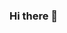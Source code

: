 ### Hi there 👋

<!--
**camila-hebling/camila-hebling** is a ✨ _special_ ✨ repository because its `README.md` (this file) appears on your GitHub profile.


WORK IN PROGRESS

More thinks about me: 
- 🔭 I’m currently working on product gestão-clientes, this product consist in a only one vision of the client of Centauro plataforms.
- 🌱 I’m currently learning about kotlin, Cloud!
- 👯 I’m looking to collaborate on any product, project and new developers! I work for a long time with Java! Spring boot and I could help with some problems
- 🤔 I’m looking for help with any you could teach! If you see somenthing I could do better call me!!
- 💬 Ask me about Springboot, Rest Applications, PL/Sql, Spring batch!
- 📫 How to reach me: 
      whatsApp: 11948252366
      linkedin: https://www.linkedin.com/in/camilanachbar/
- 😄 Pronouns:
      she/ her
      You also can use my nickname
      - MI, MILA, CAMIS, NACK! 
- ⚡ Fun fact:
       - I love play video games, i have PS4, XBOX ONE, Nintendo Switch, Desktop! And have 
